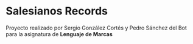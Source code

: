 # Salesianos Records

Proyecto realizado por Sergio González Cortés y Pedro Sánchez del Bot para la asignatura de __**Lenguaje de Marcas**__
